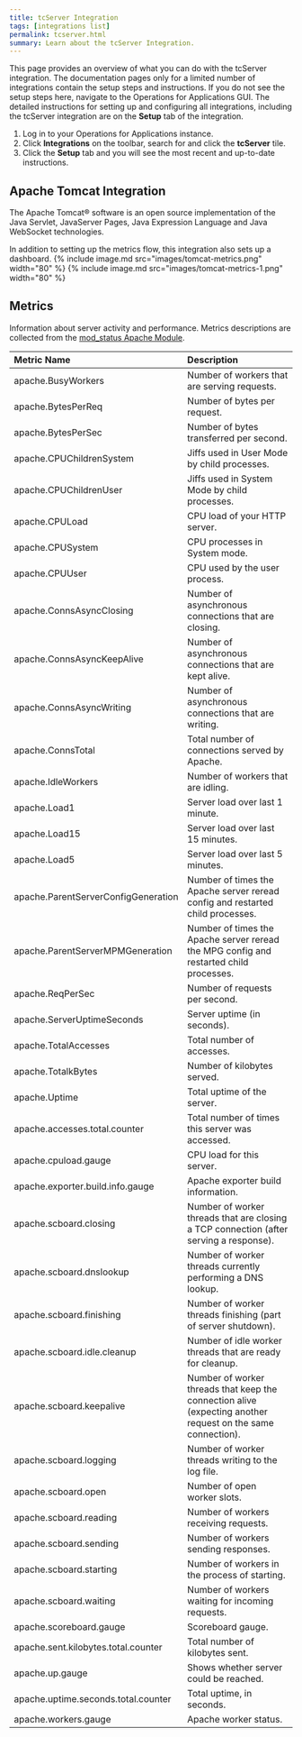 ```yaml
---
title: tcServer Integration
tags: [integrations list]
permalink: tcserver.html
summary: Learn about the tcServer Integration.
---
```


This page provides an overview of what you can do with the tcServer integration. The documentation pages only for a limited number of integrations contain the setup steps and instructions. If you do not see the setup steps here, navigate to the Operations for Applications GUI. The detailed instructions for setting up and configuring all integrations, including the tcServer integration are on the **Setup** tab of the integration.

1. Log in to your Operations for Applications instance. 
2. Click **Integrations** on the toolbar, search for and click the **tcServer** tile. 
3. Click the **Setup** tab and you will see the most recent and up-to-date instructions.

## Apache Tomcat Integration

The Apache Tomcat® software is an open source implementation of the Java Servlet, JavaServer Pages, Java Expression Language and Java WebSocket technologies.

In addition to setting up the metrics flow, this integration also sets up a dashboard.
{% include image.md src="images/tomcat-metrics.png" width="80" %}
{% include image.md src="images/tomcat-metrics-1.png" width="80" %}




## Metrics

Information about server activity and performance. Metrics descriptions are collected from the [mod_status Apache Module](https://httpd.apache.org/docs/2.4/mod/mod_status.html).

|Metric Name |Description |
|:--- |:--- |
|apache.BusyWorkers|Number of workers that are serving requests.|
|apache.BytesPerReq|Number of bytes per request.|
|apache.BytesPerSec|Number of bytes transferred per second.|
|apache.CPUChildrenSystem|Jiffs used in User Mode by child processes. |
|apache.CPUChildrenUser|Jiffs used in System Mode by child processes.|
|apache.CPULoad|CPU load of your HTTP server.|
|apache.CPUSystem|CPU processes in System mode. |
|apache.CPUUser|CPU used by the user process.|
|apache.ConnsAsyncClosing|Number of asynchronous connections that are closing.|
|apache.ConnsAsyncKeepAlive|Number of asynchronous connections that are kept alive.|
|apache.ConnsAsyncWriting|Number of asynchronous connections that are writing.|
|apache.ConnsTotal|Total number of connections served by Apache. |
|apache.IdleWorkers|Number of workers that are idling. |
|apache.Load1|Server load over last 1 minute.|
|apache.Load15|Server load over last 15 minutes.|
|apache.Load5|Server load over last 5 minutes.|
|apache.ParentServerConfigGeneration|Number of times the Apache server reread config and restarted child processes.|
|apache.ParentServerMPMGeneration|Number of times the Apache server reread the MPG config and restarted child processes. |
|apache.ReqPerSec|Number of requests per second.|
|apache.ServerUptimeSeconds|Server uptime (in seconds).|
|apache.TotalAccesses|Total number of accesses.|
|apache.TotalkBytes|Number of kilobytes served.|
|apache.Uptime|Total uptime of the server.|
|apache.accesses.total.counter|Total number of times this server was accessed.|
|apache.cpuload.gauge|CPU load for this server. |
|apache.exporter.build.info.gauge|Apache exporter build information.|
|apache.scboard.closing|Number of worker threads that are closing a TCP connection (after serving a response).|
|apache.scboard.dnslookup|Number of worker threads currently performing a DNS lookup.|
|apache.scboard.finishing|Number of worker threads finishing (part of server shutdown).|
|apache.scboard.idle.cleanup|Number of idle worker threads that are ready for cleanup.|
|apache.scboard.keepalive|Number of worker threads that keep the connection alive (expecting another request on the same connection).|
|apache.scboard.logging|Number of worker threads writing to the log file.|
|apache.scboard.open|Number of open worker slots. |
|apache.scboard.reading|Number of workers receiving requests.|
|apache.scboard.sending|Number of workers sending responses.|
|apache.scboard.starting|Number of workers in the process of starting.|
|apache.scboard.waiting|Number of workers waiting for incoming requests.|
|apache.scoreboard.gauge|Scoreboard gauge. |
|apache.sent.kilobytes.total.counter|Total number of kilobytes sent.|
|apache.up.gauge|Shows whether server could be reached.|
|apache.uptime.seconds.total.counter|Total uptime, in seconds.|
|apache.workers.gauge|Apache worker status.|


